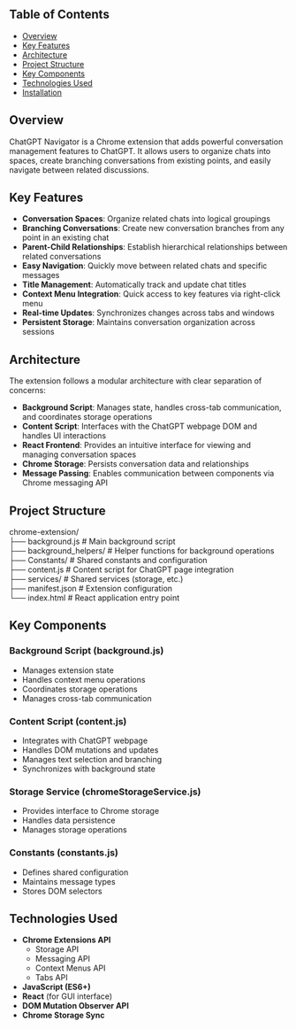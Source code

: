 ## Table of Contents
- [Overview](#overview)
- [Key Features](#key-features)
- [Architecture](#architecture)
- [Project Structure](#project-structure)
- [Key Components](#key-components)
- [Technologies Used](#technologies-used)
- [Installation](#installation)

## Overview
ChatGPT Navigator is a Chrome extension that adds powerful conversation management features to ChatGPT. It allows users to organize chats into spaces, create branching conversations from existing points, and easily navigate between related discussions.

## Key Features
- **Conversation Spaces**: Organize related chats into logical groupings
- **Branching Conversations**: Create new conversation branches from any point in an existing chat
- **Parent-Child Relationships**: Establish hierarchical relationships between related conversations
- **Easy Navigation**: Quickly move between related chats and specific messages
- **Title Management**: Automatically track and update chat titles
- **Context Menu Integration**: Quick access to key features via right-click menu
- **Real-time Updates**: Synchronizes changes across tabs and windows
- **Persistent Storage**: Maintains conversation organization across sessions

## Architecture
The extension follows a modular architecture with clear separation of concerns:

- **Background Script**: Manages state, handles cross-tab communication, and coordinates storage operations
- **Content Script**: Interfaces with the ChatGPT webpage DOM and handles UI interactions
- **React Frontend**: Provides an intuitive interface for viewing and managing conversation spaces
- **Chrome Storage**: Persists conversation data and relationships
- **Message Passing**: Enables communication between components via Chrome messaging API

## Project Structure

chrome-extension/  
├── background.js # Main background script  
├── background_helpers/ # Helper functions for background operations  
├── Constants/ # Shared constants and configuration  
├── content.js # Content script for ChatGPT page integration  
├── services/ # Shared services (storage, etc.)  
├── manifest.json # Extension configuration  
└── index.html # React application entry point  


## Key Components

### Background Script (background.js)
- Manages extension state
- Handles context menu operations
- Coordinates storage operations
- Manages cross-tab communication

### Content Script (content.js)
- Integrates with ChatGPT webpage
- Handles DOM mutations and updates
- Manages text selection and branching
- Synchronizes with background state

### Storage Service (chromeStorageService.js)
- Provides interface to Chrome storage
- Handles data persistence
- Manages storage operations

### Constants (constants.js)
- Defines shared configuration
- Maintains message types
- Stores DOM selectors

## Technologies Used
- **Chrome Extensions API**
  - Storage API
  - Messaging API
  - Context Menus API
  - Tabs API
- **JavaScript (ES6+)**
- **React** (for GUI interface)
- **DOM Mutation Observer API**
- **Chrome Storage Sync**
